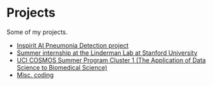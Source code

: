 # Projects

Some of my projects.

- [Inspirit AI Pneumonia Detection project](https://github.com/michaeltm365/projects/tree/main/inspirit_ai)
- [Summer internship at the Linderman Lab at Stanford University](https://github.com/michaeltm365/projects/tree/main/linderman_lab)
- [UCI COSMOS Summer Program Cluster 1 (The Application of Data Science to Biomedical Science)](https://github.com/michaeltm365/projects/tree/main/cosmos)
- [Misc. coding](https://github.com/michaeltm365/projects/tree/main/coding)
